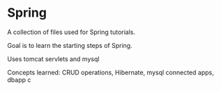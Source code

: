# Spring

A collection of files used for Spring tutorials.

Goal is to learn the starting steps of Spring.

Uses tomcat servlets and mysql

Concepts learned: CRUD operations, Hibernate, mysql connected apps, dbapp
c
